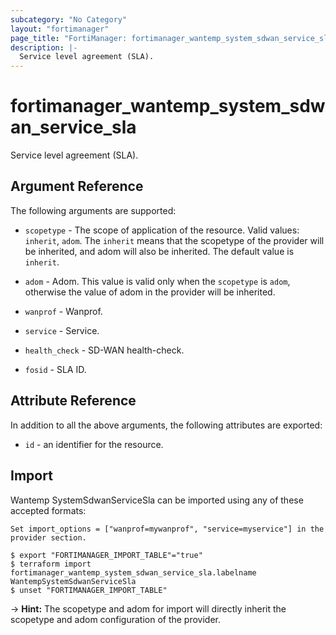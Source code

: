 ```yaml
---
subcategory: "No Category"
layout: "fortimanager"
page_title: "FortiManager: fortimanager_wantemp_system_sdwan_service_sla"
description: |-
  Service level agreement (SLA).
---
```


# fortimanager_wantemp_system_sdwan_service_sla
Service level agreement (SLA).

## Argument Reference


The following arguments are supported:

* `scopetype` - The scope of application of the resource. Valid values: `inherit`, `adom`. The `inherit` means that the scopetype of the provider will be inherited, and adom will also be inherited. The default value is `inherit`.
* `adom` - Adom. This value is valid only when the `scopetype` is `adom`, otherwise the value of adom in the provider will be inherited.
* `wanprof` - Wanprof.
* `service` - Service.

* `health_check` - SD-WAN health-check.
* `fosid` - SLA ID.


## Attribute Reference

In addition to all the above arguments, the following attributes are exported:
* `id` - an identifier for the resource.

## Import

Wantemp SystemSdwanServiceSla can be imported using any of these accepted formats:
```
Set import_options = ["wanprof=mywanprof", "service=myservice"] in the provider section.

$ export "FORTIMANAGER_IMPORT_TABLE"="true"
$ terraform import fortimanager_wantemp_system_sdwan_service_sla.labelname WantempSystemSdwanServiceSla
$ unset "FORTIMANAGER_IMPORT_TABLE"
```
-> **Hint:** The scopetype and adom for import will directly inherit the scopetype and adom configuration of the provider.
